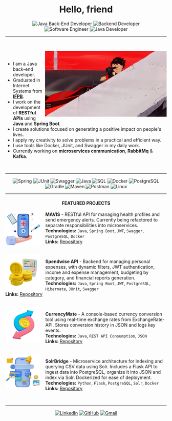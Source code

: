 <div align="center">

# Hello, friend

![Java Back-End Developer](https://img.shields.io/badge/Java%20Back--End%20Developer-gray?style=for-the-badge&color=b81d24) ![Backend Developer](https://img.shields.io/badge/<Backend%20Developer/>-gray?style=for-the-badge&color=333333) <br>
![Software Engineer](https://img.shields.io/badge/Software%20Engineer-gray?style=for-the-badge&color=333333) ![Java Developer](https://img.shields.io/badge/Java%20Developer-gray?style=for-the-badge&color=b81d24)

</div>

---

<br>

<img align="right" width="380" src="assets/tetsuo-shima.gif"/></br>

* I am a Java back-end developer.
* Graduated in Internet Systems from **[IFPB](https://estudante.ifpb.edu.br/cursos/231/)**.
* I work on the development of **RESTful APIs** using **Java** and **Spring Boot**.
* I create solutions focused on generating a positive impact on people's lives.
* I apply my creativity to solve problems in a practical and efficient way.
* I use tools like Docker, JUnit, and Swagger in my daily work.
* Currently working on  **microservices communication**, **RabbitMq** & **Kafka**.

</br>

---

<div align="center">

![Spring](https://img.shields.io/badge/Spring_Boot-D3D3D3?style=for-the-badge&logo=springboot&logoColor=black) ![JUnit](https://img.shields.io/badge/JUnit-D3D3D3?style=for-the-badge&logo=junit5&logoColor=black) ![Swagger](https://img.shields.io/badge/Swagger-D3D3D3?style=for-the-badge&logo=swagger&logoColor=black) ![Java](https://img.shields.io/badge/Java-D3D3D3?style=for-the-badge&logo=java&logoColor=black) ![SQL](https://img.shields.io/badge/SQL-D3D3D3?style=for-the-badge&logo=postgresql&logoColor=black) ![Docker](https://img.shields.io/badge/Docker-D3D3D3?style=for-the-badge&logo=docker&logoColor=black) ![PostgreSQL](https://img.shields.io/badge/PostgreSQL-D3D3D3?style=for-the-badge&logo=postgresql&logoColor=black) <br>
![Gradle](https://img.shields.io/badge/Gradle-D3D3D3?style=for-the-badge&logo=gradle&logoColor=black) ![Maven](https://img.shields.io/badge/Maven-D3D3D3?style=for-the-badge&logo=apachemaven&logoColor=black) ![Postman](https://img.shields.io/badge/Postman-D3D3D3?style=for-the-badge&logo=postman&logoColor=black) ![Linux](https://img.shields.io/badge/Linux-D3D3D3?style=for-the-badge&logo=linux&logoColor=black)

---

#### FEATURED PROJECTS

</div>

<img align="left" height="110px" width="110px" alt="MAVIS Icon" src="./assets/mavis-icon.png" style="margin-right:15px"/>

<!-- img src: https://br.freepik.com/psd-gratuitas/fundo-3d-com-venda-de-elementos-medicos_66244398.htm#fromView=image_search_similar&page=1&position=27&uuid=46612d85-6d5e-4a26-a666-446c4f6715df&query=3d+health+app  -->

**MAVIS** - RESTful API for managing health profiles and send emergency alerts. Currently being refactored to separate responsibilities into microservices.  
**Technologies:** `Java`, `Spring Boot`, `JWT`, `Swagger`, `PostgreSQL`, `Docker`  
**Links:** [Repository](https://github.com/nataliatsi/mavis)

<br/>

<img align="left" height="110px" width="110px" alt="Controle de Gastos Icon" src="./assets/spendwise-icon.png" style="margin-right:15px"/>

<!-- img src: https://br.freepik.com/psd-gratuitas/renderizacao-3d-do-icone-de-bitcoin-do-grafico_25778906.htm  -->

**Spendwise API** - Backend for managing personal expenses, with dynamic filters, JWT authentication, income and expense management, budgeting by category, and financial reports generation.  
**Technologies:** `Java`, `Spring Boot`, `JWT`, `PostgreSQL`, `Hibernate`, `JUnit`, `Swagger`  
**Links:** [Repository](https://github.com/nataliatsi/api-despesas-java-05/tree/natalia)

<br/>

<img align="left" height="110px" width="110px" alt="CurrencyMate Icon" src="./assets/CurrencyMate-icon.png" style="margin-right:15px"/>

<!-- img src: https://br.freepik.com/psd-gratuitas/renderizacao-3d-do-valor-do-icone-bitcoin_25778954.htm -->

**CurrencyMate** - A console-based currency conversion tool using real-time exchange rates from ExchangeRate-API. Stores conversion history in JSON and logs key events.  
**Technologies:** `Java`, `REST API Consumption`, `JSON`  
**Links:** [Repository](https://github.com/nataliatsi/conversor-de-moeda)

<br/>

<img align="left" height="110px" width="110px" alt="SolrBridge Icon" src="./assets/solrbridge-icon.png" style="margin-right:15px"/>

<!-- img src: https://br.freepik.com/psd-gratuitas/renderizacao-3d-do-fundo-do-mecanismo-de-pesquisa_49652304.htm#fromView=image_search_similar&page=1&position=4&uuid=d83702d4-8443-47c4-9ce4-7cd13525c1bd&query=3d+search+app -->

**SolrBridge** - Microservice architecture for indexing and querying CSV data using Solr. Includes a Flask API to ingest data into PostgreSQL, organize it into JSON and index via Solr. Dockerized for ease of deployment.  
**Technologies:** `Python`, `Flask`, `PostgreSQL`, `Solr`, `Docker`  
**Links:** [Repository](https://github.com/nataliatsi/solr-with-flask-api)

<br/>

---

<div align="center">

[![LinkedIn](https://img.shields.io/badge/LinkedIn-333333?style=for-the-badge&logo=linkedin&logoColor=white)](https://www.linkedin.com/in/nataliagomes-javadev/)  [![GitHub](https://img.shields.io/badge/GitHub-333333?style=for-the-badge&logo=github&logoColor=white)](https://github.com/nataliatsi)  [![Gmail](https://img.shields.io/badge/Gmail-333333?style=for-the-badge&logo=gmail&logoColor=red)](mailto:nataliasantos.ndsg@gmail.com)

</div>
